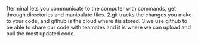 1terminal lets you communicate to the computer with commands, get through directories and manipulate files.
2.git tracks the changes you make to your code, and github is the cloud where itis stored.
3.we use github to be able to share our code with teamates and it is where we can upload and pull the most updated code.

